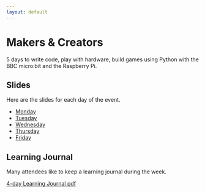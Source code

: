 ```yaml
---
layout: default
---
```

# Makers & Creators

<p><i class="fas fa-code"></i> 5 days to write code, play with hardware, build games
using Python with the BBC micro:bit and the Raspberry Pi.
</p>


## Slides

Here are the slides for each day of the event.

<ul class="fa-ul">
<li><span class="fa-li"><i class="fas fa-twitter"></i></span><a href="slides-day-1.html">Monday</a></li>
<li><span class="fa-li"><i class="fas fa-laptop"></i></span><a href="slides-day-2.html">Tuesday</a></li>
<li><span class="fa-li"><i class="fas fa-keyboard"></i></span><a href="slides-day-3.html">Wednesday</a></li>
<li><span class="fa-li"><i class="fas fa-globe"></i></span><a href="slides-day-3.html">Thursday</a></li>
<li><span class="fa-li"><i class="fas fa-lightbulb"></i></span><a href="slides-day-5.html">Friday</a></li>
</ul>


## Learning Journal

Many attendees like to keep a learning journal during the week.

[4-day Learning Journal pdf](learning-journal-4.pdf)
